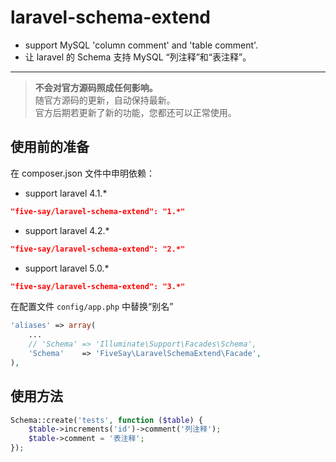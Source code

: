 laravel-schema-extend
=====================

- support MySQL 'column comment' and 'table comment'.
- 让 laravel 的 Schema 支持 MySQL “列注释”和“表注释”。

---

> **不会对官方源码照成任何影响。**  
> 随官方源码的更新，自动保持最新。  
> 官方后期若更新了新的功能，您都还可以正常使用。


## 使用前的准备

在 composer.json 文件中申明依赖：

* support laravel 4.1.*
```json
"five-say/laravel-schema-extend": "1.*"
```

* support laravel 4.2.*
```json
"five-say/laravel-schema-extend": "2.*"
```

* support laravel 5.0.*
```json
"five-say/laravel-schema-extend": "3.*"
```


在配置文件 `config/app.php` 中替换“别名”

```php
'aliases' => array(
    ...
    // 'Schema' => 'Illuminate\Support\Facades\Schema',
    'Schema'    => 'FiveSay\LaravelSchemaExtend\Facade',
),
```

## 使用方法

```php
Schema::create('tests', function ($table) {
    $table->increments('id')->comment('列注释');
    $table->comment = '表注释';
});
```
